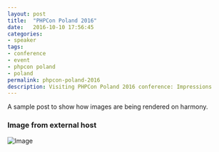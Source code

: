 ```yaml
---
layout: post
title:  "PHPCon Poland 2016"
date:   2016-10-10 17:56:45
categories:
- speaker
tags: 
- conference
- event
- phpcon poland
- poland
permalink: phpcon-poland-2016
description: Visiting PHPCon Poland 2016 conference: Impressions
---
```


A sample post to show how images are being rendered on harmony.

### Image from external host

![Image](http://placekitten.com/g/900/300)